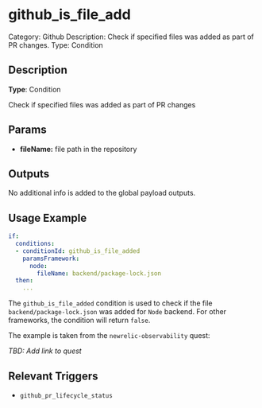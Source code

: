 # github_is_file_add

Category: Github
Description: Check if specified files was added as part of PR changes.
Type: Condition

## Description

**Type**: Condition

Check if specified files was added as part of PR changes

## Params

- **fileName:** file path in the repository

## Outputs

No additional info is added to the global payload outputs.

## Usage Example

```yaml
if:
  conditions:
  - conditionId: github_is_file_added
    paramsFramework:
      node:
        fileName: backend/package-lock.json
  then:
    ...
```

The `github_is_file_added` condition is used to check if the file `backend/package-lock.json` was added for `Node` backend. For other frameworks, the condition will return `false`.

The example is taken from the `newrelic-observability` quest:

*TBD: Add link to quest*

## Relevant Triggers

- `github_pr_lifecycle_status`
